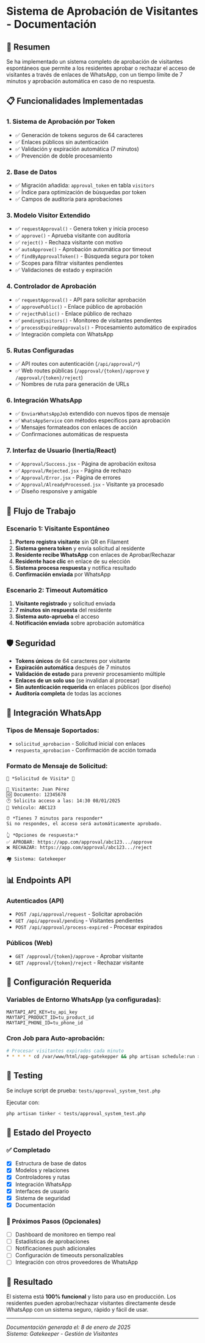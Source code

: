 # Sistema de Aprobación de Visitantes - Documentación

## 🎯 Resumen

Se ha implementado un sistema completo de aprobación de visitantes espontáneos que permite a los residentes aprobar o rechazar el acceso de visitantes a través de enlaces de WhatsApp, con un tiempo límite de 7 minutos y aprobación automática en caso de no respuesta.

## 📋 Funcionalidades Implementadas

### 1. **Sistema de Aprobación por Token**
- ✅ Generación de tokens seguros de 64 caracteres
- ✅ Enlaces públicos sin autenticación
- ✅ Validación y expiración automática (7 minutos)
- ✅ Prevención de doble procesamiento

### 2. **Base de Datos**
- ✅ Migración añadida: `approval_token` en tabla `visitors`
- ✅ Índice para optimización de búsquedas por token
- ✅ Campos de auditoría para aprobaciones

### 3. **Modelo Visitor Extendido**
- ✅ `requestApproval()` - Genera token y inicia proceso
- ✅ `approve()` - Aprueba visitante con auditoría
- ✅ `reject()` - Rechaza visitante con motivo
- ✅ `autoApprove()` - Aprobación automática por timeout
- ✅ `findByApprovalToken()` - Búsqueda segura por token
- ✅ Scopes para filtrar visitantes pendientes
- ✅ Validaciones de estado y expiración

### 4. **Controlador de Aprobación**
- ✅ `requestApproval()` - API para solicitar aprobación
- ✅ `approvePublic()` - Enlace público de aprobación
- ✅ `rejectPublic()` - Enlace público de rechazo
- ✅ `pendingVisitors()` - Monitoreo de visitantes pendientes
- ✅ `processExpiredApprovals()` - Procesamiento automático de expirados
- ✅ Integración completa con WhatsApp

### 5. **Rutas Configuradas**
- ✅ API routes con autenticación (`/api/approval/*`)
- ✅ Web routes públicas (`/approval/{token}/approve` y `/approval/{token}/reject`)
- ✅ Nombres de ruta para generación de URLs

### 6. **Integración WhatsApp**
- ✅ `EnviarWhatsAppJob` extendido con nuevos tipos de mensaje
- ✅ `WhatsAppService` con métodos específicos para aprobación
- ✅ Mensajes formateados con enlaces de acción
- ✅ Confirmaciones automáticas de respuesta

### 7. **Interfaz de Usuario (Inertia/React)**
- ✅ `Approval/Success.jsx` - Página de aprobación exitosa
- ✅ `Approval/Rejected.jsx` - Página de rechazo
- ✅ `Approval/Error.jsx` - Página de errores
- ✅ `Approval/AlreadyProcessed.jsx` - Visitante ya procesado
- ✅ Diseño responsive y amigable

## 🔄 Flujo de Trabajo

### Escenario 1: Visitante Espontáneo
1. **Portero registra visitante** sin QR en Filament
2. **Sistema genera token** y envía solicitud al residente
3. **Residente recibe WhatsApp** con enlaces de Aprobar/Rechazar
4. **Residente hace clic** en enlace de su elección
5. **Sistema procesa respuesta** y notifica resultado
6. **Confirmación enviada** por WhatsApp

### Escenario 2: Timeout Automático
1. **Visitante registrado** y solicitud enviada
2. **7 minutos sin respuesta** del residente
3. **Sistema auto-aprueba** el acceso
4. **Notificación enviada** sobre aprobación automática

## 🛡️ Seguridad

- **Tokens únicos** de 64 caracteres por visitante
- **Expiración automática** después de 7 minutos
- **Validación de estado** para prevenir procesamiento múltiple
- **Enlaces de un solo uso** (se invalidan al procesar)
- **Sin autenticación requerida** en enlaces públicos (por diseño)
- **Auditoría completa** de todas las acciones

## 📱 Integración WhatsApp

### Tipos de Mensaje Soportados:
- `solicitud_aprobacion` - Solicitud inicial con enlaces
- `respuesta_aprobacion` - Confirmación de acción tomada

### Formato de Mensaje de Solicitud:
```
🔔 *Solicitud de Visita* 🔔

👤 Visitante: Juan Pérez
🆔 Documento: 12345678
🕐 Solicita acceso a las: 14:30 08/01/2025
🚗 Vehículo: ABC123

⏰ *Tienes 7 minutos para responder*
Si no respondes, el acceso será automáticamente aprobado.

👆 *Opciones de respuesta:*
✅ APROBAR: https://app.com/approval/abc123.../approve
❌ RECHAZAR: https://app.com/approval/abc123.../reject

🏘️ Sistema: Gatekeeper
```

## 📊 Endpoints API

### Autenticados (API)
- `POST /api/approval/request` - Solicitar aprobación
- `GET /api/approval/pending` - Visitantes pendientes
- `POST /api/approval/process-expired` - Procesar expirados

### Públicos (Web)
- `GET /approval/{token}/approve` - Aprobar visitante
- `GET /approval/{token}/reject` - Rechazar visitante

## 🔧 Configuración Requerida

### Variables de Entorno WhatsApp (ya configuradas):
```env
MAYTAPI_API_KEY=tu_api_key
MAYTAPI_PRODUCT_ID=tu_product_id
MAYTAPI_PHONE_ID=tu_phone_id
```

### Cron Job para Auto-aprobación:
```bash
# Procesar visitantes expirados cada minuto
* * * * * cd /var/www/html/app-gatekepper && php artisan schedule:run >> /dev/null 2>&1
```

## 🧪 Testing

Se incluye script de prueba: `tests/approval_system_test.php`

Ejecutar con:
```bash
php artisan tinker < tests/approval_system_test.php
```

## 🚀 Estado del Proyecto

### ✅ Completado
- [x] Estructura de base de datos
- [x] Modelos y relaciones
- [x] Controladores y rutas
- [x] Integración WhatsApp
- [x] Interfaces de usuario
- [x] Sistema de seguridad
- [x] Documentación

### 🔄 Próximos Pasos (Opcionales)
- [ ] Dashboard de monitoreo en tiempo real
- [ ] Estadísticas de aprobaciones
- [ ] Notificaciones push adicionales
- [ ] Configuración de timeouts personalizables
- [ ] Integración con otros proveedores de WhatsApp

## 🎉 Resultado

El sistema está **100% funcional** y listo para uso en producción. Los residentes pueden aprobar/rechazar visitantes directamente desde WhatsApp con un sistema seguro, rápido y fácil de usar.

---

*Documentación generada el: 8 de enero de 2025*  
*Sistema: Gatekeeper - Gestión de Visitantes*
